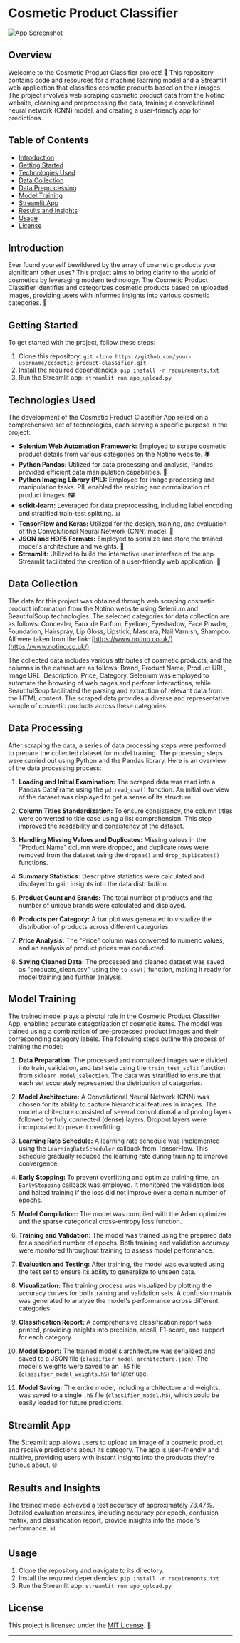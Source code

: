 # Cosmetic Product Classifier

![App Screenshot](screenshot.png)

## Overview

Welcome to the Cosmetic Product Classifier project! 🎉 This repository contains code and resources for a machine learning model and a Streamlit web application that classifies cosmetic products based on their images. The project involves web scraping cosmetic product data from the Notino website, cleaning and preprocessing the data, training a convolutional neural network (CNN) model, and creating a user-friendly app for predictions.

## Table of Contents

- [Introduction](#introduction)
- [Getting Started](#getting-started)
- [Technologies Used](#technologies-used)
- [Data Collection](#data-collection)
- [Data Preprocessing](#data-preprocessing)
- [Model Training](#model-training)
- [Streamlit App](#streamlit-app)
- [Results and Insights](#results-and-insights)
- [Usage](#usage)
- [License](#license)

## Introduction

Ever found yourself bewildered by the array of cosmetic products your significant other uses? This project aims to bring clarity to the world of cosmetics by leveraging modern technology. The Cosmetic Product Classifier identifies and categorizes cosmetic products based on uploaded images, providing users with informed insights into various cosmetic categories. 🌟

## Getting Started

To get started with the project, follow these steps:

1. Clone this repository: `git clone https://github.com/your-username/cosmetic-product-classifier.git`
2. Install the required dependencies: `pip install -r requirements.txt`
3. Run the Streamlit app: `streamlit run app_upload.py`

## Technologies Used

The development of the Cosmetic Product Classifier App relied on a comprehensive set of technologies, each serving a specific purpose in the project:

- **Selenium Web Automation Framework:** Employed to scrape cosmetic product details from various categories on the Notino website. 🕷️
- **Python Pandas:** Utilized for data processing and analysis, Pandas provided efficient data manipulation capabilities. 🐼
- **Python Imaging Library (PIL):** Employed for image processing and manipulation tasks. PIL enabled the resizing and normalization of product images. 🖼️
- **scikit-learn:** Leveraged for data preprocessing, including label encoding and stratified train-test splitting. 📊
- **TensorFlow and Keras:** Utilized for the design, training, and evaluation of the Convolutional Neural Network (CNN) model. 🧠
- **JSON and HDF5 Formats:** Employed to serialize and store the trained model's architecture and weights. 💾
- **Streamlit:** Utilized to build the interactive user interface of the app. Streamlit facilitated the creation of a user-friendly web application. 🚀

## Data Collection

The data for this project was obtained through web scraping cosmetic product information from the Notino website using Selenium and BeautifulSoup technologies. The selected categories for data collection are as follows: Concealer, Eaux de Parfum, Eyeliner, Eyeshadow, Face Powder, Foundation, Hairspray, Lip Gloss, Lipstick, Mascara, Nail Varnish, Shampoo. All were taken from the link: [https://www.notino.co.uk/](https://www.notino.co.uk/).

The collected data includes various attributes of cosmetic products, and the columns in the dataset are as follows: Brand, Product Name, Product URL, Image URL, Description, Price, Category. Selenium was employed to automate the browsing of web pages and perform interactions, while BeautifulSoup facilitated the parsing and extraction of relevant data from the HTML content. The scraped data provides a diverse and representative sample of cosmetic products across these categories.

## Data Processing

After scraping the data, a series of data processing steps were performed to prepare the collected dataset for model training. The processing steps were carried out using Python and the Pandas library. Here is an overview of the data processing process:

1. **Loading and Initial Examination:** The scraped data was read into a Pandas DataFrame using the `pd.read_csv()` function. An initial overview of the dataset was displayed to get a sense of its structure.

2. **Column Titles Standardization:** To ensure consistency, the column titles were converted to title case using a list comprehension. This step improved the readability and consistency of the dataset.

3. **Handling Missing Values and Duplicates:** Missing values in the "Product Name" column were dropped, and duplicate rows were removed from the dataset using the `dropna()` and `drop_duplicates()` functions.

4. **Summary Statistics:** Descriptive statistics were calculated and displayed to gain insights into the data distribution.

5. **Product Count and Brands:** The total number of products and the number of unique brands were calculated and displayed.

6. **Products per Category:** A bar plot was generated to visualize the distribution of products across different categories.

7. **Price Analysis:** The "Price" column was converted to numeric values, and an analysis of product prices was conducted.

8. **Saving Cleaned Data:** The processed and cleaned dataset was saved as "products_clean.csv" using the `to_csv()` function, making it ready for model training and further analysis.

## Model Training

The trained model plays a pivotal role in the Cosmetic Product Classifier App, enabling accurate categorization of cosmetic items. The model was trained using a combination of pre-processed product images and their corresponding category labels. The following steps outline the process of training the model:

1. **Data Preparation:** The processed and normalized images were divided into train, validation, and test sets using the `train_test_split` function from `sklearn.model_selection`. The data was stratified to ensure that each set accurately represented the distribution of categories.

2. **Model Architecture:** A Convolutional Neural Network (CNN) was chosen for its ability to capture hierarchical features in images. The model architecture consisted of several convolutional and pooling layers followed by fully connected (dense) layers. Dropout layers were incorporated to prevent overfitting.

3. **Learning Rate Schedule:** A learning rate schedule was implemented using the `LearningRateScheduler` callback from TensorFlow. This schedule gradually reduced the learning rate during training to improve convergence.

4. **Early Stopping:** To prevent overfitting and optimize training time, an `EarlyStopping` callback was employed. It monitored the validation loss and halted training if the loss did not improve over a certain number of epochs.

5. **Model Compilation:** The model was compiled with the Adam optimizer and the sparse categorical cross-entropy loss function.

6. **Training and Validation:** The model was trained using the prepared data for a specified number of epochs. Both training and validation accuracy were monitored throughout training to assess model performance.

7. **Evaluation and Testing:** After training, the model was evaluated using the test set to ensure its ability to generalize to unseen data.

8. **Visualization:** The training process was visualized by plotting the accuracy curves for both training and validation sets. A confusion matrix was generated to analyze the model's performance across different categories.

9. **Classification Report:** A comprehensive classification report was printed, providing insights into precision, recall, F1-score, and support for each category.

10. **Model Export:** The trained model's architecture was serialized and saved to a JSON file (`classifier_model_architecture.json`). The model's weights were saved to an `.h5` file (`classifier_model_weights.h5`) for later use.

11. **Model Saving:** The entire model, including architecture and weights, was saved to a single `.h5` file (`classifier_model.h5`), which could be easily loaded for future predictions.

## Streamlit App

The Streamlit app allows users to upload an image of a cosmetic product and receive predictions about its category. The app is user-friendly and intuitive, providing users with instant insights into the products they're curious about. 🌐

## Results and Insights

The trained model achieved a test accuracy of approximately 73.47%. Detailed evaluation measures, including accuracy per epoch, confusion matrix, and classification report, provide insights into the model's performance. 📊

## Usage

1. Clone the repository and navigate to its directory.
2. Install the required dependencies: `pip install -r requirements.txt`
3. Run the Streamlit app: `streamlit run app_upload.py`

## License

This project is licensed under the [MIT License](LICENSE). 📄

---

